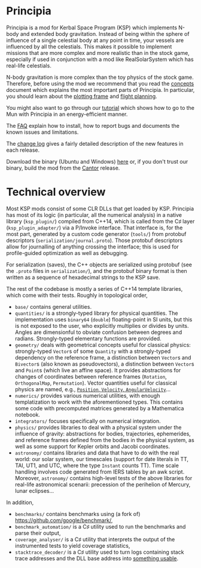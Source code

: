 # Principia

Principia is a mod for Kerbal Space Program (KSP) which implements N-body and extended body gravitation.  Instead of being within the sphere of influence of a single celestial body at any point in time, your vessels are influenced by all the celestials.  This makes it possible to implement missions that are more complex and more realistic than in the stock game, especially if used in conjunction with a mod like RealSolarSystem which has real-life celestials.

N-body gravitation is more complex than the toy physics of the stock game.  Therefore, before using the mod we recommend that you read the [concepts](https://github.com/mockingbirdnest/Principia/wiki/Concepts) document which explains the most important parts of Principia.  In particular, you should learn about the [plotting frame](https://github.com/mockingbirdnest/Principia/wiki/Concepts#plotting-frame) and [flight planning](https://github.com/mockingbirdnest/Principia/wiki/Concepts#flight-planning).

You might also want to go through our
[tutorial](https://github.com/mockingbirdnest/Principia/wiki/A-guide-to-going-to-the-Mun-with-Principia) which shows how 
to go to the Mun with Principia in an energy-efficient manner.

The [FAQ](https://github.com/mockingbirdnest/Principia/wiki/Installing,-reporting-bugs,-and-frequently-asked-questions) explain how to install, how to report bugs and documents the known issues and limitations.

The [change log](https://github.com/mockingbirdnest/Principia/wiki/Change-Log) gives a fairly detailed description of the new features in each release.

Download the binary (Ubuntu and Windows) [here](https://goo.gl/eZbr4e) or, if you don't trust our binary, build the mod from the [Cantor](https://github.com/mockingbirdnest/Principia/releases/tag/2016081314-Cantor) release.

# Technical overview
Most KSP mods consist of some CLR DLLs that get loaded by KSP. Principia has most of its logic (in particular, all the numerical analysis) in a native library (`ksp_plugin/`) compiled from C++14, which is called from the C♯ layer (`ksp_plugin_adapter/`) via a P/Invoke interface. That interface is, for the most part, generated by a custom code generator (`tools/`) from protobuf descriptors (`serialization/journal.proto`). Those protobuf descriptors allow for journalling of anything crossing the interface; this is used for profile-guided optimization as well as debugging.

For serialization (saves), the C++ objects are serialized using protobuf (see the `.proto` files in `serialization/`), and the protobuf binary format is then written as a sequence of hexadecimal strings to the KSP save.

The rest of the codebase is mostly a series of C++14 template libraries, which come with their tests. Roughly in topological order,
- `base/` contains general utilities.
- `quantities/` is a strongly-typed library for physical quantities. The implementation uses `binary64` (`double`) floating-point in SI units, but this is not exposed to the user, who explicitly multiplies or divides by units. Angles are dimensionful to obviate confusion between degrees and radians. Strongly-typed elementary functions are provided.
- `geometry/` deals with geometrical concepts useful for classical physics: strongly-typed `Vector`s of some `Quantity` with a strongly-typed dependency on the reference frame, a distinction between `Vector`s and `Bivector`s (also known as pseudovectors), a distinction between `Vector`s and `Point`s (which live an affine space). It provides abstractions for changes of coordinates between reference frames (`Rotation`, `OrthogonalMap`, `Permutation`).  Vector quantities useful for classical physics are named, e.g., [`Position`, `Velocity`, `AngularVelocity`](https://github.com/mockingbirdnest/Principia/blob/master/geometry/named_quantities.hpp)...
- `numerics/` provides various numerical utilities, with enough templatization to work with the aforementioned types. This contains some code with precomputed matrices generated by a Mathematica notebook.
- `integrators/` focuses specifically on numerical integration.
- `physics/` provides libraries to deal with a physical system under the influence of gravity: abstractions for bodies, trajectories, ephemerides, and reference frames defined from the bodies in the physical system, as well as some support for Kepler orbits and Jacobi coordinates.
- `astronomy/` contains libraries and data that have to do with the real world: our solar system, our timescales (support for date literals in TT, TAI, UT1, and UTC, where the type `Instant` counts TT). Time scale handling involves code generated from IERS tables by an awk script. Moreover, `astronomy/` contains high-level tests of the above libraries for real-life astronomical scenarii: precession of the perihelion of Mercury, lunar eclipses...

In addition,
- `benchmarks/` contains benchmarks using (a fork of) https://github.com/google/benchmark/,
- `benchmark_automation/` is a C♯ utility used to run the benchmarks and parse their output,
- `coverage_analyser/` is a C♯ utility that interprets the output of the instrumented tests to yield coverage statistics,
- `stacktrace_decoder/` is a C♯ utility used to turn logs containing stack trace addresses and the DLL base address into [something usable](https://github.com/mockingbirdnest/Principia/issues/896#issue-135074672).

